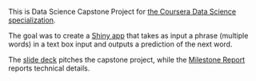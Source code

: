 This is Data Science Capstone Project
for [the Coursera Data Science specialization](https://www.coursera.org/specializations/jhu-data-science).

The goal was to create a [Shiny app](https://ofialko.shinyapps.io/next_world_predictor) that takes as input
a phrase (multiple words) in a text box input and outputs a prediction of the next word.

The [slide deck](http://rpubs.com/fialkool/slidedeck) pitches the capstone project, while the [Milestone Report](http://rpubs.com/fialkool/milestone) 
reports technical details.
